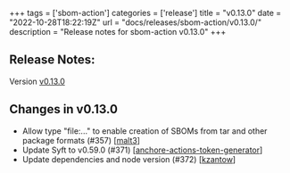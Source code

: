 +++
tags = ['sbom-action']
categories = ['release']
title = "v0.13.0"
date = "2022-10-28T18:22:19Z"
url = "docs/releases/sbom-action/v0.13.0/"
description = "Release notes for sbom-action v0.13.0"
+++

## Release Notes:
Version [v0.13.0](https://github.com/anchore/sbom-action/releases/tag/v0.13.0)

## Changes in v0.13.0

- Allow type "file:..." to enable creation of SBOMs from tar and other package formats (#357) [[malt3](https://github.com/malt3)]
- Update Syft to v0.59.0 (#371) [[anchore-actions-token-generator](https://github.com/anchore-actions-token-generator)]
- Update dependencies and node version (#372) [[kzantow](https://github.com/kzantow)]
